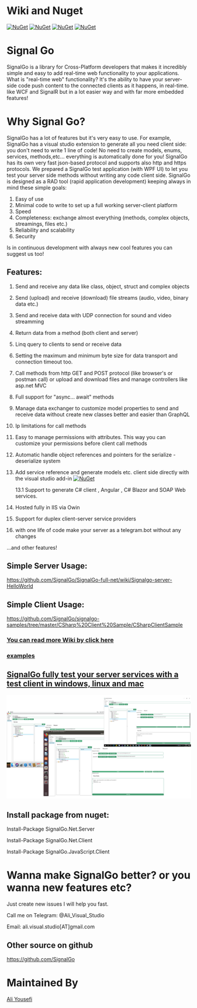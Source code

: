 # Wiki and Nuget
[![NuGet](https://img.shields.io/badge/github-full%20wiki-brightgreen.svg)](https://github.com/SignalGo/SignalGo-full-net/wiki)
[![NuGet](https://img.shields.io/badge/nuget-server.net%20v5+-blue.svg)](https://www.nuget.org/packages/SignalGo.Net.Server/)  [![NuGet](https://img.shields.io/badge/nuget-client.net%20vv5+-blue.svg)](https://www.nuget.org/packages/SignalGo.Net.Client/)  [![NuGet](https://img.shields.io/badge/nuget-javascript%20vv5+-blue.svg)](https://www.nuget.org/packages/SignalGo.JavaScript.Client/)

# Signal Go

SignalGo is a library for Cross-Platform developers that makes it incredibly simple and easy to add real-time web functionality to your applications. What is "real-time web" functionality? It's the ability to have your server-side code push content to the connected clients as it happens, in real-time. like WCF and SignalR but in a lot easier way and with far more embedded features!

# Why Signal Go?

SignalGo has a lot of features but it's very easy to use. For example, SignalGo has a visual studio extension to generate all you need client side: you don't need to write 1 line of code! No need to create models, enums, services, methods,etc... everything is automatically done for you!
SignalGo has its own very fast json-based protocol and supports also http and https protocols. We prepared a SignalGo test application (with WPF UI) to let you test your server side methods without writing any code client side.
SignalGo is designed as a RAD tool (rapid application development) keeping always in mind these simple goals:
1. Easy of use
2. Minimal code to write to set up a full working server-client platform
3. Speed 
4. Completeness: exchange almost everything (methods, complex objects, streamings, files etc.)
3. Reliability and scalability
4. Security

Is in continuous development with always new cool features you can suggest us too!

## Features:

1. Send and receive any data like class, object, struct and complex objects

2. Send (upload) and receive (download) file streams (audio, video, binary data etc.)

3. Send and receive data with UDP connection for sound and video streamming

4. Return data from a method (both client and server)

5. Linq query to clients to send or receive data

6. Setting the maximum and minimum byte size for data transport and connection timeout too.

7. Call methods from http GET and POST protocol (like browser's or postman call) or upload and download files and manage controllers like asp.net MVC

8. Full support for "async... await" methods
     
9. Manage data exchanger to customize model properties to send and receive data without create new classes better and easier than GraphQL

10. Ip limitations for call methods

11. Easy to manage permissions with attributes. This way you can customize your permissions before client call methods

12. Automatic handle object references and pointers for the serialize - deserialize system

13. Add service reference and generate models etc. client side directly with the visual studio add-in  [![NuGet](https://img.shields.io/badge/github-wiki-brightgreen.svg)](https://github.com/SignalGo/SignalGo-full-net/wiki/Add-Service-Reference---Auto-generate-all-services-and-models-in-client-side)

     13.1 Support to generate C# client , Angular , C# Blazor and SOAP Web services.

14. Hosted fully in IIS via Owin

15. Support for duplex client-server service providers

16. with one life of code make your server as a telegram.bot without any changes


...and other features!


## Simple Server Usage:

https://github.com/SignalGo/SignalGo-full-net/wiki/Signalgo-server-HelloWorld


## Simple Client Usage:

https://github.com/SignalGo/signalgo-samples/tree/master/CSharp%20Client%20Sample/CSharpClientSample


### [You can read more Wiki by click here](https://github.com/SignalGo/SignalGo-full-net/wiki)

### [examples](https://github.com/SignalGo/csharp-sample)

## [SignalGo fully test your server services with a test client in windows, linux and mac](https://github.com/SignalGo/SignalGoTest)

![ScreenShot](https://raw.githubusercontent.com/SignalGo/SignalGoTest/version4/image3.png "signal go test image")

## Install package from nuget:

Install-Package SignalGo.Net.Server

Install-Package SignalGo.Net.Client

Install-Package SignalGo.JavaScript.Client

# Wanna make SignalGo better? or you wanna new features etc?
Just create new issues I will help you fast.

Call me on Telegram:
@Ali_Visual_Studio

Email:
ali.visual.studio[AT]gmail.com

  
## Other source on github
https://github.com/SignalGo
  

# Maintained By
[Ali Yousefi](https://github.com/Ali-YousefiTelori)


